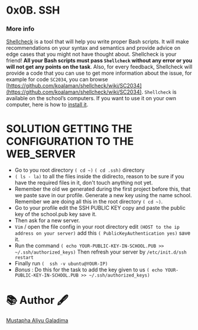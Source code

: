 # 0x0B. SSH


### More info
[Shellcheck](https://github.com/koalaman/shellcheck) is a tool that will help you write proper Bash scripts. It will make recommendations on your syntax and semantics and provide advice on edge cases that you might not have thought about. Shellcheck is your friend! **All your Bash scripts must pass ``Shellcheck`` without any error or you will not get any points on the task**. Also, for every feedback, Shellcheck will provide a code that you can use to get more information about the issue, for example for code ``SC2034``, you can browse [https://github.com/koalaman/shellcheck/wiki/SC2034](https://github.com/koalaman/shellcheck/wiki/SC2034).
``Shellcheck`` is available on the school’s computers. If you want to use it on your own computer, here is how to [install it](https://github.com/koalaman/shellcheck#installing).

# SOLUTION GETTING THE CONFIGURATION TO THE WEB_SERVER
* Go to you root directory `( cd ~)`
`( cd .ssh)` directory
* `( ls - la)` to all the files inside the didirecto, reason to be sure if you have the required files in it, don't touch anything not yet.
* Remember the old we generated during the first project before this, that we paste save in our profile. Generate a new key using the name school. Remember we are doing all this in the root directory `( cd ~)`. 
* Go to your profile edit the SSH PUBLIC KEY copy and paste the public key of the school.pub key save it.
* Then ask for a new server.
* `Vim` / open the file config in your root directory edit `(HOST to the ip address on your server)` add this `( PublicKeyAuthentication yes)` save it.
* Run the command `( echo YOUR-PUBLIC-KEY-IN-SCHOOL.PUB >> ~/.ssh/authorized_keys)`
Then refresh your server by `/etc/init.d/ssh restart`
* Finally run  `(  ssh -v ubuntu@YOUR-IP)`
* *Bonus* : Do this for the task to add the key given to us   `( echo YOUR-PUBLIC-KEY-IN-SCHOOL.PUB >> ~/.ssh/authorized_keys)`

# 📚 Author 🖋️

[Mustapha Aliyu Galadima](https://github.com/MG-Musty/)
